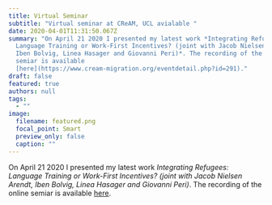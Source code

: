 ```yaml
---
title: Virtual Seminar
subtitle: "Virtual seminar at CReAM, UCL avialable "
date: 2020-04-01T11:31:50.067Z
summary: "On April 21 2020 I presented my latest work *Integrating Refugees:
  Language Training or Work-First Incentives? (joint with Jacob Nielsen Arendt,
  Iben Bolvig, Linea Hasager and Giovanni Peri)*. The recording of the online
  semiar is available
  [here](https://www.cream-migration.org/eventdetail.php?id=291)."
draft: false
featured: true
authors: null
tags:
  - ""
image:
  filename: featured.png
  focal_point: Smart
  preview_only: false
  caption: ""
---
```

On April 21 2020 I presented my latest work *Integrating Refugees: Language Training or Work-First Incentives? (joint with Jacob Nielsen Arendt, Iben Bolvig, Linea Hasager and Giovanni Peri)*. The recording of the online semiar is available [here](https://www.cream-migration.org/eventdetail.php?id=291).

